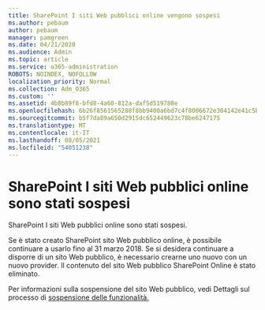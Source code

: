 ```yaml
---
title: SharePoint I siti Web pubblici online vengono sospesi
ms.author: pebaum
author: pebaum
manager: pamgreen
ms.date: 04/21/2020
ms.audience: Admin
ms.topic: article
ms.service: o365-administration
ROBOTS: NOINDEX, NOFOLLOW
localization_priority: Normal
ms.collection: Adm_O365
ms.custom: ''
ms.assetid: 4b8b89f8-bfd8-4a60-812a-daf5d519788e
ms.openlocfilehash: 6b26f8561565288f8bb9400a6bd7c4f8006672e304142e41c5b92088036e88bd
ms.sourcegitcommit: b5f7da89a650d2915dc652449623c78be6247175
ms.translationtype: MT
ms.contentlocale: it-IT
ms.lasthandoff: 08/05/2021
ms.locfileid: "54051238"
---
```

# <a name="sharepoint-online-public-websites-have-been-discontinued"></a>SharePoint I siti Web pubblici online sono stati sospesi

SharePoint I siti Web pubblici online sono stati sospesi.

Se è stato creato SharePoint sito Web pubblico online, è possibile continuare a usarlo fino al 31 marzo 2018. Se si desidera continuare a disporre di un sito Web pubblico, è necessario crearne uno nuovo con un nuovo provider. Il contenuto del sito Web pubblico SharePoint Online è stato eliminato.

Per informazioni sulla sospensione del sito Web pubblico, vedi Dettagli sul processo di [sospensione delle funzionalità.](https://go.microsoft.com/fwlink/?linkid=866980)
